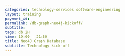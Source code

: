 ```yaml
---
categories: technology-services software-engineering
layout: training
payment_id: 
permalink: /db-graph-neo4j-kickoff/
subtitle:
tags: db 2H
time: 19:00 - 21:30
title: Neo4J Graph Database
subtitle: Technology kick-off
---
```

